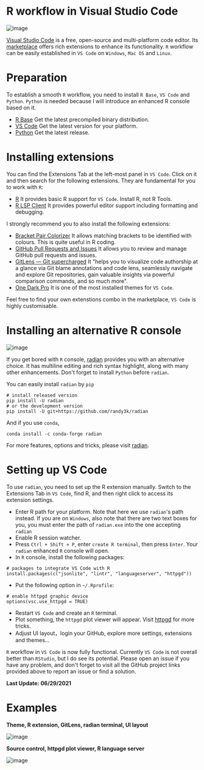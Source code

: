 # R workflow in Visual Studio Code
![image](https://user-images.githubusercontent.com/57348932/123850783-b5f45d80-d91a-11eb-8ebc-c51180af8073.png)

[Visual Studio Code](https://github.com/microsoft/vscode) is a free, open-source and multi-platform code editor. Its [marketplace](https://marketplace.visualstudio.com/vscode) offers rich extensions to enhance its functionality. `R` workflow can be easily established in `VS Code` on `Windows`, `Mac OS` and `Linux`.


# Preparation
To establish a smooth `R` workflow, you need to install `R Base`, `VS Code` and `Python`. `Python` is needed because I will introduce an enhanced R console based on it.
- [R Base](https://cran.r-project.org/) Get the latest precompiled binary distribution. 
- [VS Code](https://code.visualstudio.com/)  Get the latest version for your platform.
- [Python](https://www.python.org/)  Get the latest release.

# Installing extensions
You can find the Extensions Tab at the left-most panel in `VS Code`. Click on it and then search for the following extensions. They are fundamental for you to work with `R`:
- [R](https://github.com/Ikuyadeu/vscode-R) It provides basic R support for `VS Code`. Install R, not R Tools.
- [R LSP Client](https://github.com/REditorSupport/languageserver) It provides powerful editor support including formatting and debugging.


I strongly recommend you to also install the following extensions:
- [Bracket Pair Colorizer](https://marketplace.visualstudio.com/items?itemName=CoenraadS.bracket-pair-colorizer) It allows matching brackets to be identified with colours. This is quite useful in R coding.
- [GitHub Pull Requests and Issues](https://marketplace.visualstudio.com/items?itemName=GitHub.vscode-pull-request-github) It allows you to review and manage GitHub pull requests and issues.
- [GitLens — Git supercharged](https://github.com/eamodio/vscode-gitlens) It "helps you to visualize code authorship at a glance via Git blame annotations and code lens, seamlessly navigate and explore Git repositories, gain valuable insights via powerful comparison commands, and so much more".
- [One Dark Pro](https://marketplace.visualstudio.com/items?itemName=zhuangtongfa.Material-theme) It is one of the most installed themes for `VS Code`.

Feel free to find your own extenstions combo in the marketplace, `VS Code` is highly customisable.

# Installing an alternative R console
![image](https://user-images.githubusercontent.com/57348932/123850591-834a6500-d91a-11eb-8f98-7a0d027b932a.png)

If you get bored with `R` console, [radian](https://github.com/randy3k/radian) provides you with an alternative choice. It has multiline editing and rich syntax highlight, along with many other enhancements. Don't forget to install `Python` before `radian`.

You can easily install `radian` by `pip`
```
# install released version
pip install -U radian
# or the development version
pip install -U git+https://github.com/randy3k/radian
```
And if you use `conda`,
```
conda install -c conda-forge radian
```

For more features, options and tricks, please visit [radian](https://github.com/randy3k/radian).

# Setting up VS Code
To use `radian`, you need to set up the R extension manually. Switch to the Extensions Tab in `VS Code`, find R, and then right click to access its extension settings.

- Enter R path for your platform. Note that here we use `radian`'s path instead. If you are on `Windows`, also note that there are two text boxes for you, you must enter the path of `radian.exe` into the one accepting `radian`
- Enable R session watcher.
- Press `Ctrl + Shift + P`, enter `create R terminal`, then press `Enter`. Your `radian` enhanced `R` console will open.
- In `R` console, install the following packages:
```
# packages to integrate VS Code with R
install.packages(c("jsonlite", "lintr", "languageserver", "httpgd"))
```
- Put the following option in `~/.Rprofile`:
```
# enable httpgd graphic device
options(vsc.use_httpgd = TRUE)
```
- Restart `VS Code` and create an `R` terminal.
- Plot something, the `httpgd` plot viewer will appear. Visit [httpgd](https://github.com/nx10/httpgd) for more tricks.
- Adjust UI layout，login your GitHub, explore more settings, extensions and themes...

`R` workflow in `VS Code` is now fully functional. Currently `VS Code` is not overall better than `RStudio`, but I do see its potential. Please open an issue if you have any problem, and don't forget to visit all the GitHub project links provided above to report an issue or find a solution.

**Last Update: 06/29/2021**

# Examples
**Theme, R extension, GitLens, radian terminal, UI layout**

![image](https://user-images.githubusercontent.com/57348932/123862034-22c22480-d928-11eb-96d4-49052e9a0579.png)

**Source control, httpgd plot viewer, R language server**

![image](https://user-images.githubusercontent.com/57348932/123862403-995f2200-d928-11eb-914c-4210b310e8f2.png)

